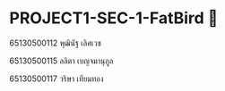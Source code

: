 # PROJECT1-SEC-1-FatBird 🦜
65130500112 พุฒินัฐ เลิศเวช


65130500115 ลลิตา เบญจมานุกูล


65130500117 วริษา เทียมทอง
